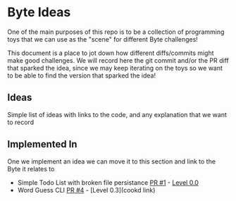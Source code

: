 # Byte Ideas

One of the main purposes of this repo is to be a collection of programming toys that we can use as the "scene" for different Byte challenges!

This document is a place to jot down how different diffs/commits might make good challenges. We will record here the git commit and/or the PR diff that sparked the idea, since we may keep iterating on the toys so we want to be able to find the version that sparked the idea!


## Ideas

Simple list of ideas with links to the code, and any explanation that we want to record


## Implemented In

One we implement an idea we can move it to this section and link to the Byte it relates to

- Simple Todo List with broken file persistance [PR #1](https://github.com/coreyja/toys/pull/1) - [Level 0.0](https://coreyja.cookd.dev/level-0-0)
- Word Guess CLI [PR #4](https://github.com/coreyja/toys/pull/4) - [Level 0.3](cookd link)

